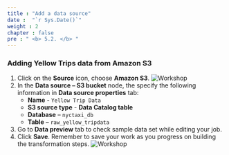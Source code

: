 ```yaml
---
title : "Add a data source"
date :  "`r Sys.Date()`" 
weight : 2 
chapter : false
pre : " <b> 5.2. </b> "
---
```

### Adding Yellow Trips data from Amazon S3
1. Click on the **Source** icon, choose **Amazon S3**.
![Workshop](/images/5-transforming-data/create-job-02.png)
2. In the **Data source – S3 bucket** node, the specify the following information in **Data source properties** tab:
   * **Name** - `Yellow Trip Data`
   * **S3 source type** - **Data Catalog table**
   * **Database** – `nyctaxi_db`
   * **Table** – `raw_yellow_tripdata`
3. Go to **Data preview** tab to check sample data set while editing your job.
4. Click **Save**. Remember to save your work as you progress on building the transformation steps.
![Workshop](/images/5-transforming-data/create-job-03.png)

